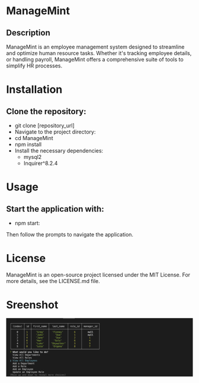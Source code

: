 # ManageMint
## Description
ManageMint is an employee management system designed to streamline and optimize human resource tasks. Whether it's tracking employee details, or handling payroll, ManageMint offers a comprehensive suite of tools to simplify HR processes.

# Installation
## Clone the repository:
- git clone [repository_url]
- Navigate to the project directory:
- cd ManageMint
- npm install
- Install the necessary dependencies:
    - mysql2
    - Inquirer^8.2.4

# Usage

## Start the application with:
- npm start:

Then follow the prompts to navigate the application.


# License
ManageMint is an open-source project licensed under the MIT License. For more details, see the LICENSE.md file.

# Sreenshot 

![screenshot](/screenshots/Screenshot%202023-09-17%20at%205.52.09%20PM.png)
